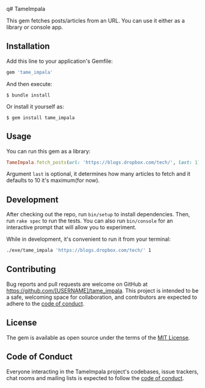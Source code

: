 q# TameImpala

This gem fetches posts/articles from an URL. You can use it either as a library or console app.

## Installation

Add this line to your application's Gemfile:

```ruby
gem 'tame_impala'
```

And then execute:

    $ bundle install

Or install it yourself as:

    $ gem install tame_impala

## Usage

You can run this gem as a library:

```ruby
TameImpala.fetch_posts(url: 'https://blogs.dropbox.com/tech/', last: 1)
```

Argument ```last``` is optional, it determines how many articles to fetch and it defaults to 10 it's maximum(for now).

## Development

After checking out the repo, run `bin/setup` to install dependencies. Then, run `rake spec` to run the tests. You can also run `bin/console` for an interactive prompt that will allow you to experiment.

While in development, it's convenient to run it from your terminal:

```bash
./exe/tame_impala 'https://blogs.dropbox.com/tech/' 1
```

## Contributing

Bug reports and pull requests are welcome on GitHub at https://github.com/[USERNAME]/tame_impala. This project is intended to be a safe, welcoming space for collaboration, and contributors are expected to adhere to the [code of conduct](https://github.com/[USERNAME]/tame_impala/blob/master/CODE_OF_CONDUCT.md).

## License

The gem is available as open source under the terms of the [MIT License](https://opensource.org/licenses/MIT).

## Code of Conduct

Everyone interacting in the TameImpala project's codebases, issue trackers, chat rooms and mailing lists is expected to follow the [code of conduct](https://github.com/[USERNAME]/tame_impala/blob/master/CODE_OF_CONDUCT.md).
